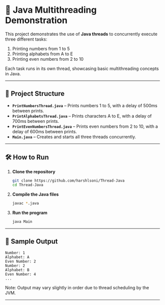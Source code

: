# 🧵 Java Multithreading Demonstration

This project demonstrates the use of **Java threads** to concurrently execute three different tasks:

1. Printing numbers from 1 to 5  
2. Printing alphabets from A to E  
3. Printing even numbers from 2 to 10  

Each task runs in its own thread, showcasing basic multithreading concepts in Java.

---

## 📂 Project Structure

- **`PrintNumbersThread.java`** – Prints numbers 1 to 5, with a delay of 500ms between prints.  
- **`PrintAlphabetsThread.java`** – Prints characters A to E, with a delay of 700ms between prints.  
- **`PrintEvenNumbersThread.java`** – Prints even numbers from 2 to 10, with a delay of 600ms between prints.  
- **`Main.java`** – Creates and starts all three threads concurrently.

---

## 🛠️ How to Run

1. **Clone the repository**  
   ```bash
   git clone https://github.com/harshlsoni/Thread-Java
   cd Thread-Java
   ```

2. **Compile the Java files**  
   ```bash
   javac *.java
   ```

3. **Run the program**  
   ```bash
   java Main
   ```

---

## 🧪 Sample Output

```
Number: 1
Alphabet: A
Even Number: 2
Number: 2
Alphabet: B
Even Number: 4
...
```

Note: Output may vary slightly in order due to thread scheduling by the JVM.

---
